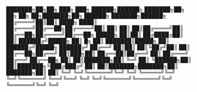 ███████╗██╗██╗     ███╗   ███╗     ██████╗██████╗ ███████╗██╗    ██╗    ██╗  ██╗███████╗██╗     ██████╗ ███████╗██████╗ 
██╔════╝██║██║     ████╗ ████║    ██╔════╝██╔══██╗██╔════╝██║    ██║    ██║  ██║██╔════╝██║     ██╔══██╗██╔════╝██╔══██╗
█████╗  ██║██║     ██╔████╔██║    ██║     ██████╔╝█████╗  ██║ █╗ ██║    ███████║█████╗  ██║     ██████╔╝█████╗  ██████╔╝
██╔══╝  ██║██║     ██║╚██╔╝██║    ██║     ██╔══██╗██╔══╝  ██║███╗██║    ██╔══██║██╔══╝  ██║     ██╔═══╝ ██╔══╝  ██╔══██╗
██║     ██║███████╗██║ ╚═╝ ██║    ╚██████╗██║  ██║███████╗╚███╔███╔╝    ██║  ██║███████╗███████╗██║     ███████╗██║  ██║
╚═╝     ╚═╝╚══════╝╚═╝     ╚═╝     ╚═════╝╚═╝  ╚═╝╚══════╝ ╚══╝╚══╝     ╚═╝  ╚═╝╚══════╝╚══════╝╚═╝     ╚══════╝╚═╝  ╚═╝
                                                                                                                        
